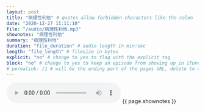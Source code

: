 ```yaml
---
layout: post
title: "病理性利他" # quotes allow forbidden characters like the colon
date: "2020-12-27 11:11:10"
file: "/audio/病理性利他.mp3"
shownotes: "病理性利他"
summary: "病理性利他"
duration: "file_duration" # audio length in min:sec
length: "file_length" # filesize in bytes
explicit: "no" # change to yes to flag with the explicit tag
block: "no" # change to yes to keep an episode from showing up in iTunes
# permalink: /1 # will be the ending part of the pages URL, delete to default to the title
---
```


<audio controls>
<source src="{{site.url}}{{site.baseurl}}{{ page.file }}" type="audio/x-mp3">
Your browser does not support the audio element.
</audio>
{{ page.shownotes }}
